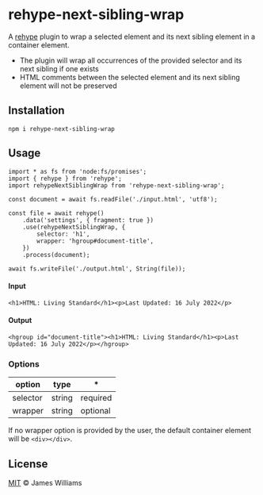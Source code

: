 # rehype-next-sibling-wrap

A [rehype](https://github.com/rehypejs/rehype?tab=readme-ov-file#plugins) plugin to wrap a selected element and its
next sibling element in a container element.

- The plugin will wrap all occurrences of the provided selector and its next sibling if one exists
- HTML comments between the selected element and its next sibling element will not be preserved

## Installation

```
npm i rehype-next-sibling-wrap
```

## Usage

```
import * as fs from 'node:fs/promises';
import { rehype } from 'rehype';
import rehypeNextSiblingWrap from 'rehype-next-sibling-wrap';

const document = await fs.readFile('./input.html', 'utf8');

const file = await rehype()
	.data('settings', { fragment: true })
	.use(rehypeNextSiblingWrap, {
		selector: 'h1',
		wrapper: 'hgroup#document-title',
	})
	.process(document);

await fs.writeFile('./output.html', String(file));
```

#### Input

```
<h1>HTML: Living Standard</h1><p>Last Updated: 16 July 2022</p>
```

#### Output

```
<hgroup id="document-title"><h1>HTML: Living Standard</h1><p>Last Updated: 16 July 2022</p></hgroup>
```

### Options

option|type|*
---|---|---
selector | string | required
wrapper | string | optional

If no wrapper option is provided by the user, the default container element will be `<div></div>`.

## License

[MIT](./LICENSE) :copyright: James Williams
